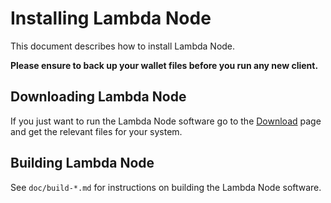 # Installing Lambda Node

This document describes how to install Lambda Node.

**Please ensure to back up your wallet files before you run any new client.**

## Downloading Lambda Node

If you just want to run the Lambda Node software go to the
[Download](https://lambdanode.org/download.html) page and get the relevant
files for your system.

## Building Lambda Node

See `doc/build-*.md` for instructions on building the Lambda Node software.

